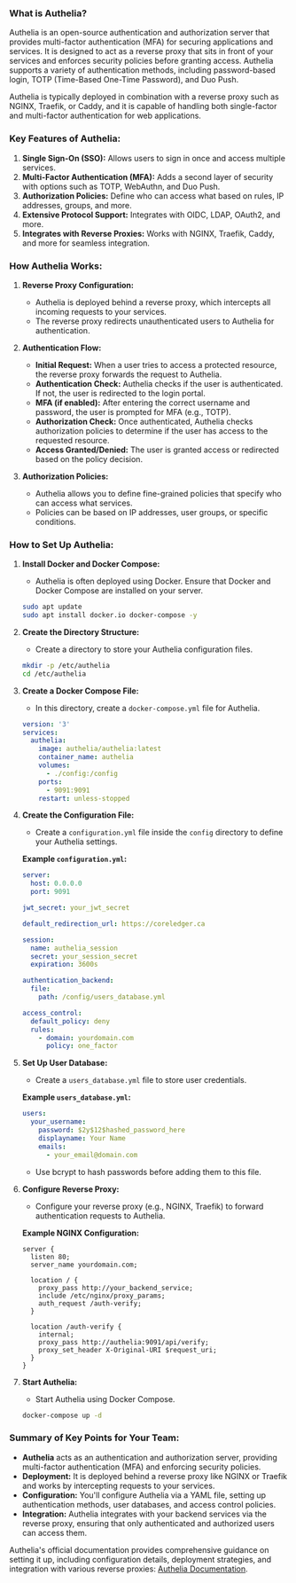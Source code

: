### What is Authelia?

Authelia is an open-source authentication and authorization server that provides multi-factor authentication (MFA) for securing applications and services. It is designed to act as a reverse proxy that sits in front of your services and enforces security policies before granting access. Authelia supports a variety of authentication methods, including password-based login, TOTP (Time-Based One-Time Password), and Duo Push.

Authelia is typically deployed in combination with a reverse proxy such as NGINX, Traefik, or Caddy, and it is capable of handling both single-factor and multi-factor authentication for web applications.

### Key Features of Authelia:

1. **Single Sign-On (SSO):** Allows users to sign in once and access multiple services.
2. **Multi-Factor Authentication (MFA):** Adds a second layer of security with options such as TOTP, WebAuthn, and Duo Push.
3. **Authorization Policies:** Define who can access what based on rules, IP addresses, groups, and more.
4. **Extensive Protocol Support:** Integrates with OIDC, LDAP, OAuth2, and more.
5. **Integrates with Reverse Proxies:** Works with NGINX, Traefik, Caddy, and more for seamless integration.

### How Authelia Works:

1. **Reverse Proxy Configuration:**
   - Authelia is deployed behind a reverse proxy, which intercepts all incoming requests to your services.
   - The reverse proxy redirects unauthenticated users to Authelia for authentication.

2. **Authentication Flow:**
   - **Initial Request:** When a user tries to access a protected resource, the reverse proxy forwards the request to Authelia.
   - **Authentication Check:** Authelia checks if the user is authenticated. If not, the user is redirected to the login portal.
   - **MFA (if enabled):** After entering the correct username and password, the user is prompted for MFA (e.g., TOTP).
   - **Authorization Check:** Once authenticated, Authelia checks authorization policies to determine if the user has access to the requested resource.
   - **Access Granted/Denied:** The user is granted access or redirected based on the policy decision.

3. **Authorization Policies:**
   - Authelia allows you to define fine-grained policies that specify who can access what services.
   - Policies can be based on IP addresses, user groups, or specific conditions.

### How to Set Up Authelia:

1. **Install Docker and Docker Compose:**
   - Authelia is often deployed using Docker. Ensure that Docker and Docker Compose are installed on your server.

   ```bash
   sudo apt update
   sudo apt install docker.io docker-compose -y
   ```

2. **Create the Directory Structure:**
   - Create a directory to store your Authelia configuration files.

   ```bash
   mkdir -p /etc/authelia
   cd /etc/authelia
   ```

3. **Create a Docker Compose File:**
   - In this directory, create a `docker-compose.yml` file for Authelia.

   ```yaml
   version: '3'
   services:
     authelia:
       image: authelia/authelia:latest
       container_name: authelia
       volumes:
         - ./config:/config
       ports:
         - 9091:9091
       restart: unless-stopped
   ```

4. **Create the Configuration File:**
   - Create a `configuration.yml` file inside the `config` directory to define your Authelia settings.

   **Example `configuration.yml`:**

   ```yaml
   server:
     host: 0.0.0.0
     port: 9091

   jwt_secret: your_jwt_secret

   default_redirection_url: https://coreledger.ca

   session:
     name: authelia_session
     secret: your_session_secret
     expiration: 3600s

   authentication_backend:
     file:
       path: /config/users_database.yml

   access_control:
     default_policy: deny
     rules:
       - domain: yourdomain.com
         policy: one_factor
   ```

5. **Set Up User Database:**
   - Create a `users_database.yml` file to store user credentials.

   **Example `users_database.yml`:**

   ```yaml
   users:
     your_username:
       password: $2y$12$hashed_password_here
       displayname: Your Name
       emails:
         - your_email@domain.com
   ```

   - Use bcrypt to hash passwords before adding them to this file.

6. **Configure Reverse Proxy:**
   - Configure your reverse proxy (e.g., NGINX, Traefik) to forward authentication requests to Authelia.

   **Example NGINX Configuration:**

   ```nginx
   server {
     listen 80;
     server_name yourdomain.com;

     location / {
       proxy_pass http://your_backend_service;
       include /etc/nginx/proxy_params;
       auth_request /auth-verify;
     }

     location /auth-verify {
       internal;
       proxy_pass http://authelia:9091/api/verify;
       proxy_set_header X-Original-URI $request_uri;
     }
   }
   ```

7. **Start Authelia:**
   - Start Authelia using Docker Compose.

   ```bash
   docker-compose up -d
   ```

### Summary of Key Points for Your Team:

- **Authelia** acts as an authentication and authorization server, providing multi-factor authentication (MFA) and enforcing security policies.
- **Deployment:** It is deployed behind a reverse proxy like NGINX or Traefik and works by intercepting requests to your services.
- **Configuration:** You'll configure Authelia via a YAML file, setting up authentication methods, user databases, and access control policies.
- **Integration:** Authelia integrates with your backend services via the reverse proxy, ensuring that only authenticated and authorized users can access them.

Authelia's official documentation provides comprehensive guidance on setting it up, including configuration details, deployment strategies, and integration with various reverse proxies: [Authelia Documentation](https://www.authelia.com/docs/).
